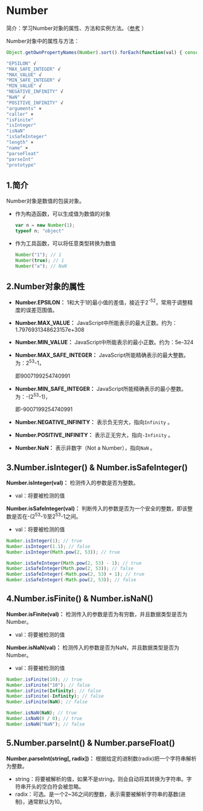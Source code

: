 # Number

简介：学习Number对象的属性、方法和实例方法。（[参考](https://developer.mozilla.org/zh-CN/docs/Web/JavaScript/Reference/Global_Objects/Number) ） 

Number对象中的属性与方法：

```javascript
Object.getOwnPropertyNames(Number).sort().forEach(function(val) { console.log(val); });

"EPSILON" √
"MAX_SAFE_INTEGER" √
"MAX_VALUE" √
"MIN_SAFE_INTEGER" √
"MIN_VALUE" √
"NEGATIVE_INFINITY" √
"NaN" √
"POSITIVE_INFINITY" √
"arguments" ×
"caller" ×
"isFinite"
"isInteger"
"isNaN"
"isSafeInteger"
"length" ×
"name" ×
"parseFloat"
"parseInt"
"prototype"
```

## 1.简介

Number对象是数值的包装对象。

- 作为构造函数，可以生成值为数值的对象

  ```javascript
  var n = new Number(1);
  typeof n; "object"
  ```

- 作为工具函数，可以将任意类型转换为数值

  ```javascript
  Number("1"); // 1
  Number(true); // 1
  Number("a"); // NaN
  ```

## 2.Number对象的属性

- **Number.EPSILON：** 1和大于1的最小值的差值，接近于2<sup>-52</sup>，常用于调整精度的误差范围值。

- **Number.MAX_VALUE：** JavaScript中所能表示的最大正数。约为：1.7976931348623157e+308

- **Number.MIN_VALUE：** JavaScript中所能表示的最小正数。约为：5e-324

- **Number.MAX_SAFE_INTEGER：** JavaScript所能精确表示的最大整数。为：2<sup>53</sup>-1，

  即9007199254740991

- **Number.MIN_SAFE_INTEGER：** JavaScript所能精确表示的最小整数。为：-(2<sup>53</sup>-1)，

  即-9007199254740991

- **Number.NEGATIVE_INFINITY：** 表示负无穷大，指向``Infinity`` 。

- **Number.POSITIVE_INFINITY：** 表示正无穷大，指向``-Infinity`` 。

- **Number.NaN：** 表示非数字（Not a Number），指向``NaN`` 。

## 3.Number.isInteger() & Number.isSafeInteger()

**Number.isInteger(val)：** 检测传入的参数是否为整数。

- val：将要被检测的值

**Number.isSafeInteger(val)：** 判断传入的参数是否为一个安全的整数，即该整数是否在-(2<sup>53</sup>-1)至2<sup>53</sup>-1之间。

- val：将要被检测的值

```javascript
Number.isInteger(1); // true
Number.isInteger(1.1); // false
Number.isInteger(Math.pow(2, 53)); // true

Number.isSafeInteger(Math.pow(2, 53) - 1); // true
Number.isSafeInteger(Math.pow(2, 53)); // false
Number.isSafeInteger(-Math.pow(2, 53) + 1); // true
Number.isSafeInteger(-Math.pow(2, 53)); // false
```

## 4.Number.isFinite() & Number.isNaN()

**Number.isFinite(val)：** 检测传入的参数是否为有穷数，并且数据类型是否为Number。

- val：将要被检测的值

**Number.isNaN(val)：** 检测传入的参数是否为NaN，并且数据类型是否为Number。

- val：将要被检测的值

```javascript
Number.isFinite(10); // true
Number.isFinite("10"); // false
Number.isFinite(Infinity); // false
Number.isFinite(-Infinity); // false
Number.isFinite(NaN); // false

Number.isNaN(NaN); // true
Number.isNaN(0 / 0); // true
Number.isNaN("NaN"); // false
```

## 5.Number.parseInt() & Number.parseFloat()

**Number.parseInt(string[, radix])：** 根据给定的进制数(radix)把一个字符串解析为整数。

- string：将要被解析的值，如果不是string，则会自动将其转换为字符串。字符串开头的空白符会被忽略。
- radix：可选。是一个2~36之间的整数，表示需要被解析字符串的基数(进制)，通常默认为10。

